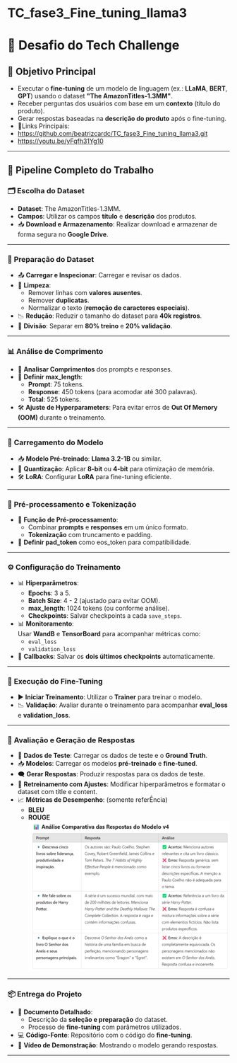 # TC_fase3_Fine_tuning_llama3
# 🚀 Desafio do Tech Challenge

## 🎯 **Objetivo Principal**
- Executar o **fine-tuning** de um modelo de linguagem (ex.: **LLaMA**, **BERT**, **GPT**) usando o dataset **"The AmazonTitles-1.3MM"**.
- Receber perguntas dos usuários com base em um **contexto** (título do produto).
- Gerar respostas baseadas na **descrição do produto** após o fine-tuning.
- 🔗Links Principais:
- https://github.com/beatrizcardc/TC_fase3_Fine_tuning_llama3.git
- https://youtu.be/yFqfh31Yg10
---

## 📌 **Pipeline Completo do Trabalho**

### 🗂️ **Escolha do Dataset**
- **Dataset**: The AmazonTitles-1.3MM.
- **Campos**: Utilizar os campos **título** e **descrição** dos produtos.
- 📥 **Download e Armazenamento**: Realizar download e armazenar de forma segura no **Google Drive**.

---

### 🧹 **Preparação do Dataset**
- 📤 **Carregar e Inspecionar**: Carregar e revisar os dados.
- 🧼 **Limpeza**:  
  - Remover linhas com **valores ausentes**.  
  - Remover **duplicatas**.  
  - Normalizar o texto (**remoção de caracteres especiais**).  
- 📉 **Redução**: Reduzir o tamanho do dataset para **40k registros**.  
- 🔀 **Divisão**: Separar em **80% treino** e **20% validação**.

---

### 📊 **Análise de Comprimento**
- 📏 **Analisar Comprimentos** dos prompts e responses.
- 🎯 **Definir max_length**:  
  - **Prompt**: 75 tokens.  
  - **Response**: 450 tokens (para acomodar até 300 palavras).  
  - **Total**: 525 tokens.  
- 🛠️ **Ajuste de Hyperparameters**: Para evitar erros de **Out Of Memory (OOM)** durante o treinamento.

---

### 🔧 **Carregamento do Modelo**
- 📥 **Modelo Pré-treinado**: **Llama 3.2-1B** ou similar.
- 🧪 **Quantização**: Aplicar **8-bit** ou **4-bit** para otimização de memória.
- 🛠️ **LoRA**: Configurar **LoRA** para fine-tuning eficiente.

---

### 🔄 **Pré-processamento e Tokenização**
- 📝 **Função de Pré-processamento**:  
  - Combinar **prompts** e **responses** em um único formato.  
  - **Tokenização** com truncamento e padding.  
- 🔗 **Definir pad_token** como eos_token para compatibilidade.

---

### ⚙️ **Configuração do Treinamento**
- 📊 **Hiperparâmetros**:  
  - **Epochs**: 3 a 5.  
  - **Batch Size**: 4 - 2 (ajustado para evitar OOM).  
  - **max_length**: 1024 tokens (ou conforme análise).  
  - **Checkpoints**: Salvar checkpoints a cada `save_steps`.  
- 📊 **Monitoramento**:  
  Usar **WandB** e **TensorBoard** para acompanhar métricas como:  
  - `eval_loss`  
  - `validation_loss`  
- 💾 **Callbacks**: Salvar os **dois últimos checkpoints** automaticamente.

---

### 🚀 **Execução do Fine-Tuning**
- ▶️ **Iniciar Treinamento**: Utilizar o **Trainer** para treinar o modelo.
- 📉 **Validação**: Avaliar durante o treinamento para acompanhar **eval_loss** e **validation_loss**.

---

### 🧪 **Avaliação e Geração de Respostas**
- 📝 **Dados de Teste**: Carregar os dados de teste e o **Ground Truth**.
- 📥 **Modelos**: Carregar os modelos **pré-treinado** e **fine-tuned**.
- 🗨️ **Gerar Respostas**: Produzir respostas para os dados de teste.
- 🔄 **Retreinamento com Ajustes**: Modificar hiperparâmetros e formatar o dataset com title e content.
- 📈 **Métricas de Desempenho**:  (somente referÊncia)
  - **BLEU**  
  - **ROUGE**
![Análise das Respostas v4](https://raw.githubusercontent.com/beatrizcardc/TC_fase3_Fine_tuning_llama3/main/analise_respostas_v4.png)

---

### 📦 **Entrega do Projeto**
- 📄 **Documento Detalhado**:  
  - Descrição da **seleção e preparação** do dataset.  
  - Processo de **fine-tuning** com parâmetros utilizados.  
- 💻 **Código-Fonte**: Repositório com o código do **fine-tuning**.  
- 🎥 **Vídeo de Demonstração**: Mostrando o modelo gerando respostas.

---



